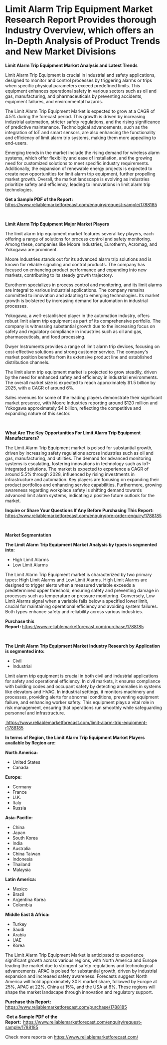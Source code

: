 <p><h1>Limit Alarm Trip Equipment Market Research Report Provides thorough Industry Overview, which offers an In-Depth Analysis of Product Trends and New Market Divisions</h1></p><p><strong>Limit Alarm Trip Equipment Market Analysis and Latest Trends</strong></p>
<p><p>Limit Alarm Trip Equipment is crucial in industrial and safety applications, designed to monitor and control processes by triggering alarms or trips when specific physical parameters exceed predefined limits. This equipment enhances operational safety in various sectors such as oil and gas, manufacturing, and pharmaceuticals by preventing accidents, equipment failures, and environmental hazards.</p><p>The Limit Alarm Trip Equipment Market is expected to grow at a CAGR of 4.5% during the forecast period. This growth is driven by increasing industrial automation, stricter safety regulations, and the rising significance of predictive maintenance. Technological advancements, such as the integration of IoT and smart sensors, are also enhancing the functionality and efficiency of limit alarm trip systems, making them more appealing to end-users.</p><p>Emerging trends in the market include the rising demand for wireless alarm systems, which offer flexibility and ease of installation, and the growing need for customized solutions to meet specific industry requirements. Additionally, the expansion of renewable energy projects is expected to create new opportunities for limit alarm trip equipment, further propelling market growth. Overall, the market landscape is evolving as industries prioritize safety and efficiency, leading to innovations in limit alarm trip technologies.</p></p>
<p><strong>Get a Sample PDF of the Report:&nbsp;</strong> <a href="https://www.reliablemarketforecast.com/enquiry/request-sample/1788185?utm_campaign=2736&utm_medium=2&utm_source=Github&utm_content=ia&utm_term=12042025&utm_id=limit-alarm-trip-equipment">https://www.reliablemarketforecast.com/enquiry/request-sample/1788185</a></p>
<p>&nbsp;</p>
<p><strong>Limit Alarm Trip Equipment Major Market Players</strong></p>
<p><p>The limit alarm trip equipment market features several key players, each offering a range of solutions for process control and safety monitoring. Among these, companies like Moore Industries, Eurotherm, Acromag, and Yokogawa are prominent.</p><p>Moore Industries stands out for its advanced alarm trip solutions and is known for reliable signaling and control products. The company has focused on enhancing product performance and expanding into new markets, contributing to its steady growth trajectory.</p><p>Eurotherm specializes in process control and monitoring, and its limit alarms are integral to various industrial applications. The company remains committed to innovation and adapting to emerging technologies. Its market growth is bolstered by increasing demand for automation in industrial processes.</p><p>Yokogawa, a well-established player in the automation industry, offers robust limit alarm trip equipment as part of its comprehensive portfolio. The company is witnessing substantial growth due to the increasing focus on safety and regulatory compliance in industries such as oil and gas, pharmaceuticals, and food processing.</p><p>Dwyer Instruments provides a range of limit alarm trip devices, focusing on cost-effective solutions and strong customer service. The company's market position benefits from its extensive product line and established distribution channels.</p><p>The limit alarm trip equipment market is projected to grow steadily, driven by the need for enhanced safety and efficiency in industrial environments. The overall market size is expected to reach approximately $1.5 billion by 2025, with a CAGR of around 6%. </p><p>Sales revenues for some of the leading players demonstrate their significant market presence, with Moore Industries reporting around $120 million and Yokogawa approximately $4 billion, reflecting the competitive and expanding nature of this sector.</p></p>
<p>&nbsp;</p>
<p><strong>What Are The Key Opportunities For Limit Alarm Trip Equipment Manufacturers?</strong></p>
<p><p>The Limit Alarm Trip Equipment market is poised for substantial growth, driven by increasing safety regulations across industries such as oil and gas, manufacturing, and utilities. The demand for advanced monitoring systems is escalating, fostering innovations in technology such as IoT-integrated solutions. The market is expected to experience a CAGR of around 5.5% through 2028, influenced by rising investments in infrastructure and automation. Key players are focusing on expanding their product portfolios and enhancing service capabilities. Furthermore, growing awareness regarding workplace safety is shifting demand towards advanced limit alarm systems, indicating a positive future outlook for the market.</p></p>
<p><strong>Inquire or Share Your Questions If Any Before Purchasing This Report:</strong> <a href="https://www.reliablemarketforecast.com/enquiry/pre-order-enquiry/1788185?utm_campaign=2736&utm_medium=2&utm_source=Github&utm_content=ia&utm_term=12042025&utm_id=limit-alarm-trip-equipment">https://www.reliablemarketforecast.com/enquiry/pre-order-enquiry/1788185</a></p>
<p>&nbsp;</p>
<p><strong>Market Segmentation</strong></p>
<p><strong>The Limit Alarm Trip Equipment Market Analysis by types is segmented into:</strong></p>
<p><ul><li>High Limit Alarms</li><li>Low Limit Alarms</li></ul></p>
<p><p>The Limit Alarm Trip Equipment market is characterized by two primary types: High Limit Alarms and Low Limit Alarms. High Limit Alarms are designed to trigger alerts when a measured variable exceeds a predetermined upper threshold, ensuring safety and preventing damage in processes such as temperature or pressure monitoring. Conversely, Low Limit Alarms signal when a variable falls below a specified lower limit, crucial for maintaining operational efficiency and avoiding system failures. Both types enhance safety and reliability across various industries.</p></p>
<p><strong>Purchase this Report:&nbsp;</strong><a href="https://www.reliablemarketforecast.com/purchase/1788185?utm_campaign=2736&utm_medium=2&utm_source=Github&utm_content=ia&utm_term=12042025&utm_id=limit-alarm-trip-equipment">https://www.reliablemarketforecast.com/purchase/1788185</a></p>
<p>&nbsp;</p>
<p><strong>The Limit Alarm Trip Equipment Market Industry Research by Application is segmented into:</strong></p>
<p><ul><li>Civil</li><li>Industrial</li></ul></p>
<p><p>Limit alarm trip equipment is crucial in both civil and industrial applications for safety and operational efficiency. In civil markets, it ensures compliance with building codes and occupant safety by detecting anomalies in systems like elevators and HVAC. In industrial settings, it monitors machinery and processes, providing alerts for abnormal conditions, preventing equipment failure, and enhancing worker safety. This equipment plays a vital role in risk management, ensuring that operations run smoothly while safeguarding personnel and infrastructure.</p></p>
<p><a href="https://www.reliablemarketforecast.com/limit-alarm-trip-equipment-r1788185?utm_campaign=2736&utm_medium=2&utm_source=Github&utm_content=ia&utm_term=12042025&utm_id=limit-alarm-trip-equipment">&nbsp;https://www.reliablemarketforecast.com/limit-alarm-trip-equipment-r1788185</a></p>
<p><strong>In terms of Region, the Limit Alarm Trip Equipment Market Players available by Region are:</strong></p>
<p>
    <p> <strong> North America: </strong>
        <ul>
            <li>United States</li>
            <li>Canada</li>
        </ul>
        </p> 
    <p> <strong> Europe: </strong>
        <ul>
            <li>Germany</li>
            <li>France</li>
            <li>U.K.</li>
            <li>Italy</li>
            <li>Russia</li>
        </ul>
        </p> 
    <p> <strong> Asia-Pacific: </strong>
        <ul>
            <li>China</li>
            <li>Japan</li>
            <li>South Korea</li>
            <li>India</li>
            <li>Australia</li>
            <li>China Taiwan</li>
            <li>Indonesia</li>
            <li>Thailand</li>
            <li>Malaysia</li>
        </ul>
        </p> 
    <p> <strong> Latin America: </strong>
        <ul>
            <li>Mexico</li>
            <li>Brazil</li>
            <li>Argentina Korea</li>
            <li>Colombia</li>
        </ul>
        </p> 
    <p> <strong> Middle East & Africa: </strong>
        <ul>
            <li>Turkey</li>
            <li>Saudi</li>
            <li>Arabia</li>
            <li>UAE</li>
            <li>Korea</li>
        </ul>
    </p>
    </p>
<p><p>The Limit Alarm Trip Equipment Market is anticipated to experience significant growth across various regions, with North America and Europe leading the market due to stringent safety regulations and technological advancements. APAC is poised for substantial growth, driven by industrial expansion and increased safety awareness. Forecasts suggest North America will hold approximately 30% market share, followed by Europe at 25%, APAC at 22%, China at 15%, and the USA at 8%. These regions will shape the market landscape through innovation and regulatory support.</p></p>
<p><strong>Purchase this Report: </strong><a href="https://www.reliablemarketforecast.com/purchase/1788185?utm_campaign=2736&utm_medium=2&utm_source=Github&utm_content=ia&utm_term=12042025&utm_id=limit-alarm-trip-equipment">https://www.reliablemarketforecast.com/purchase/1788185</a></p>
<p>&nbsp;<strong>Get a Sample PDF of the Report:&nbsp;&nbsp;</strong><a href="https://www.reliablemarketforecast.com/enquiry/request-sample/1788185?utm_campaign=2736&utm_medium=2&utm_source=Github&utm_content=ia&utm_term=12042025&utm_id=limit-alarm-trip-equipment">https://www.reliablemarketforecast.com/enquiry/request-sample/1788185</a></p>
<p><strong></strong></p>
<p>Check more reports on <a href="https://www.reliablemarketforecast.com/?utm_campaign=2736&utm_medium=2&utm_source=Github&utm_content=ia&utm_term=12042025&utm_id=limit-alarm-trip-equipment">https://www.reliablemarketforecast.com/</a></p>